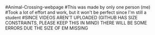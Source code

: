 #Animal-Crossing-webpage
#This was made by only one person (me)
#Took a lot of effort and work, but it won't be perfect since I'm still a student
#SINCE VIDEOS AREN'T UPLOADED (GITHUB HAS SIZE CONSTRAINTS, PLEASE KEEP THIS IN MIND) THERE WILL BE SOME ERRORS DUE THE SIZE OF EM MISSING
